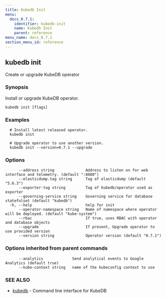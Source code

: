 ```yaml
---
title: Kubedb Init
menu:
  docs_0.7.1:
    identifier: kubedb-init
    name: Kubedb Init
    parent: reference
menu_name: docs_0.7.1
section_menu_id: reference
---
```

## kubedb init

Create or upgrade KubeDB operator

### Synopsis

Install or upgrade KubeDB operator.

```
kubedb init [flags]
```

### Examples

```
  # Install latest released operator.
  kubedb init
  
  # Upgrade operator to use another version.
  kubedb init --version=0.7.1 --upgrade
```

### Options

```
      --address string              Address to listen on for web interface and telemetry. (default ":8080")
      --elasticdump.tag string      Tag of elasticdump (default "5.6.3")
      --exporter-tag string         Tag of kubedb/operator used as exporter
      --governing-service string    Governing service for database statefulset (default "kubedb")
  -h, --help                        help for init
      --operator-namespace string   Name of namespace where operator will be deployed. (default "kube-system")
      --rbac                        If true, uses RBAC with operator and database objects
      --upgrade                     If present, Upgrade operator to use provided version
      --version string              Operator version (default "0.7.1")
```

### Options inherited from parent commands

```
      --analytics             Send analytical events to Google Analytics (default true)
      --kube-context string   name of the kubeconfig context to use
```

### SEE ALSO

* [kubedb](/docs/reference/kubedb.md)	 - Command line interface for KubeDB


